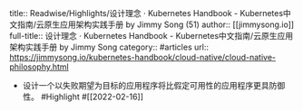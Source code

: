 title:: Readwise/Highlights/设计理念 · Kubernetes Handbook - Kubernetes中文指南/云原生应用架构实践手册 by Jimmy Song (51)
author:: [[jimmysong.io]]
full-title:: 设计理念 · Kubernetes Handbook - Kubernetes中文指南/云原生应用架构实践手册 by Jimmy Song
category:: #articles
url:: https://jimmysong.io/kubernetes-handbook/cloud-native/cloud-native-philosophy.html

- 设计一个以失败期望为目标的应用程序将比假定可用性的应用程序更具防御性。 #Highlight #[[2022-02-16]]
